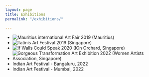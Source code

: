 ```yaml
---
layout: page
title: Exhibitions
permalink: "/exhibitions/"

---
```

* ![Mauritius international Art Fair 2019 (Mauritius)](/2019/08/08/exhibition-miaf-2019-singapore/)
* ![Tatinis Art Festival 2019 (Singapore)](/2019/05/23/exhibition-tatinis-2019-singapore/)
* ![If Walls Could Speak 2020 (IOn Orchard, Singapore)](/2020/02/01/exhibition-IOn-2020-singapore/)
* ![Gorgeous Transformation Art Exhibition 2022 (Women Artists Association, Singapore)](/2022/04/29/exhibition-Women_Artists_Association_2022-singapore/)
* Indian Art Festival - Bangaluru, 2022
* Indian Art Festival - Mumbai, 2022